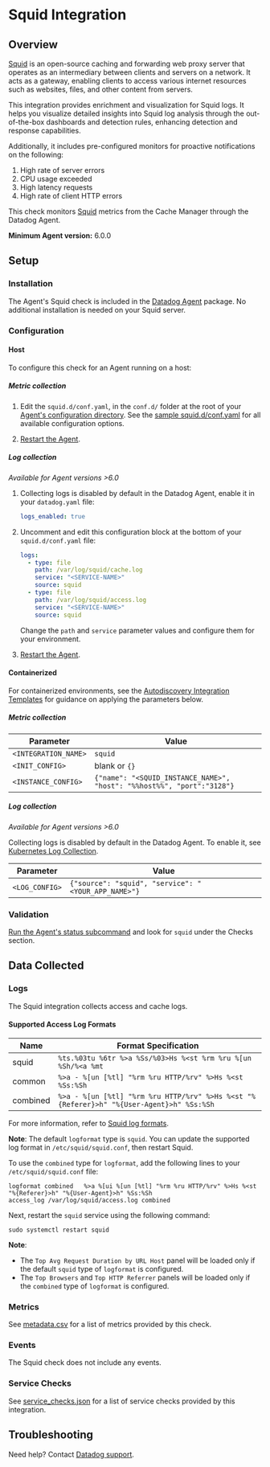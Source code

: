 # Squid Integration

## Overview
[Squid][1] is an open-source caching and forwarding web proxy server that operates as an intermediary between clients and servers on a network. It acts as a gateway, enabling clients to access various internet resources such as websites, files, and other content from servers.

This integration provides enrichment and visualization for Squid logs. It helps you visualize detailed insights into Squid log analysis through the out-of-the-box dashboards and detection rules, enhancing detection and response capabilities.

Additionally, it includes pre-configured monitors for proactive notifications on the following:

1. High rate of server errors
2. CPU usage exceeded
3. High latency requests
4. High rate of client HTTP errors


This check monitors [Squid][1] metrics from the Cache Manager through the Datadog Agent.

**Minimum Agent version:** 6.0.0

## Setup

### Installation

The Agent's Squid check is included in the [Datadog Agent][2] package. No additional installation is needed on your Squid server.

### Configuration

<!-- xxx tabs xxx -->
<!-- xxx tab "Host" xxx -->

#### Host

To configure this check for an Agent running on a host:

##### Metric collection

1. Edit the `squid.d/conf.yaml`, in the `conf.d/` folder at the root of your [Agent's configuration directory][3]. See the [sample squid.d/conf.yaml][4] for all available configuration options.

2. [Restart the Agent][5].

##### Log collection

_Available for Agent versions >6.0_

1. Collecting logs is disabled by default in the Datadog Agent, enable it in your `datadog.yaml` file:

   ```yaml
   logs_enabled: true
   ```

2. Uncomment and edit this configuration block at the bottom of your `squid.d/conf.yaml` file:

   ```yaml
   logs:
     - type: file
       path: /var/log/squid/cache.log
       service: "<SERVICE-NAME>"
       source: squid
     - type: file
       path: /var/log/squid/access.log
       service: "<SERVICE-NAME>"
       source: squid
   ```

    Change the `path` and `service` parameter values and configure them for your environment.

3. [Restart the Agent][5].

<!-- xxz tab xxx -->
<!-- xxx tab "Containerized" xxx -->

#### Containerized

For containerized environments, see the [Autodiscovery Integration Templates][6] for guidance on applying the parameters below.

##### Metric collection

| Parameter            | Value                                                                  |
| -------------------- | ---------------------------------------------------------------------- |
| `<INTEGRATION_NAME>` | `squid`                                                                |
| `<INIT_CONFIG>`      | blank or `{}`                                                          |
| `<INSTANCE_CONFIG>`  | `{"name": "<SQUID_INSTANCE_NAME>", "host": "%%host%%", "port":"3128"}` |

##### Log collection

_Available for Agent versions >6.0_

Collecting logs is disabled by default in the Datadog Agent. To enable it, see [Kubernetes Log Collection][7].

| Parameter      | Value                                               |
| -------------- | --------------------------------------------------- |
| `<LOG_CONFIG>` | `{"source": "squid", "service": "<YOUR_APP_NAME>"}` |

<!-- xxz tab xxx -->
<!-- xxz tabs xxx -->

### Validation

[Run the Agent's status subcommand][8] and look for `squid` under the Checks section.

## Data Collected

### Logs
The Squid integration collects access and cache logs.

#### Supported Access Log Formats
|Name                 | Format Specification|
|---------------------|------------------------------|
| squid      |`%ts.%03tu %6tr %>a %Ss/%03>Hs %<st %rm %ru %[un %Sh/%<a %mt`|
| common     |`%>a - %[un [%tl] "%rm %ru HTTP/%rv" %>Hs %<st %Ss:%Sh`|
| combined   |`%>a - %[un [%tl] "%rm %ru HTTP/%rv" %>Hs %<st "%{Referer}>h" "%{User-Agent}>h" %Ss:%Sh`|

For more information, refer to [Squid log formats][12].

**Note**: The default `logformat` type is `squid`. You can update the supported log format in `/etc/squid/squid.conf`, then restart Squid.

To use the `combined` type for `logformat`, add the following lines to your `/etc/squid/squid.conf` file:

```
logformat combined   %>a %[ui %[un [%tl] "%rm %ru HTTP/%rv" %>Hs %<st "%{Referer}>h" "%{User-Agent}>h" %Ss:%Sh
access_log /var/log/squid/access.log combined
```
Next, restart the `squid` service using the following command:

```shell
sudo systemctl restart squid
```  

**Note**:

- The `Top Avg Request Duration by URL Host` panel will be loaded only if the default `squid` type of `logformat` is configured.
- The `Top Browsers` and `Top HTTP Referrer` panels will be loaded only if the `combined` type of `logformat` is configured.


### Metrics

See [metadata.csv][9] for a list of metrics provided by this check.

### Events

The Squid check does not include any events.

### Service Checks

See [service_checks.json][10] for a list of service checks provided by this integration.

## Troubleshooting

Need help? Contact [Datadog support][11].


[1]: http://www.squid-cache.org/
[2]: /account/settings/agent/latest
[3]: https://docs.datadoghq.com/agent/guide/agent-configuration-files/#agent-configuration-directory
[4]: https://github.com/DataDog/integrations-core/blob/master/squid/datadog_checks/squid/data/conf.yaml.example
[5]: https://docs.datadoghq.com/agent/guide/agent-commands/#start-stop-and-restart-the-agent
[6]: https://docs.datadoghq.com/agent/kubernetes/integrations/
[7]: https://docs.datadoghq.com/agent/kubernetes/log/?tab=containerinstallation#setup
[8]: https://docs.datadoghq.com/agent/guide/agent-commands/#agent-status-and-information
[9]: https://github.com/DataDog/integrations-core/blob/master/squid/metadata.csv
[10]: https://github.com/DataDog/integrations-core/blob/master/squid/assets/service_checks.json
[11]: https://docs.datadoghq.com/help/
[12]: https://www.squid-cache.org/Doc/config/logformat/
